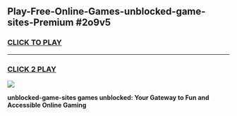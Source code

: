 
## Play-Free-Online-Games-unblocked-game-sites-Premium #2o9v5
<h3>
<a href="https://premium.freeplayer.one?title=unblocked-game-sites&ref=8M">CLICK TO PLAY</a></h3>
<hr>

<h3>
<a href="https://premium.freeplayer.one?title=unblocked-game-sites&ref=8M">CLICK 2 PLAY</a>
  
</h3>

<a href="https://premium.freeplayer.one?title=unblocked-game-sites&ref=8M"><img src="https://clearcache.store/games.png"></a>


**unblocked-game-sites games unblocked: Your Gateway to Fun and Accessible Online Gaming**
